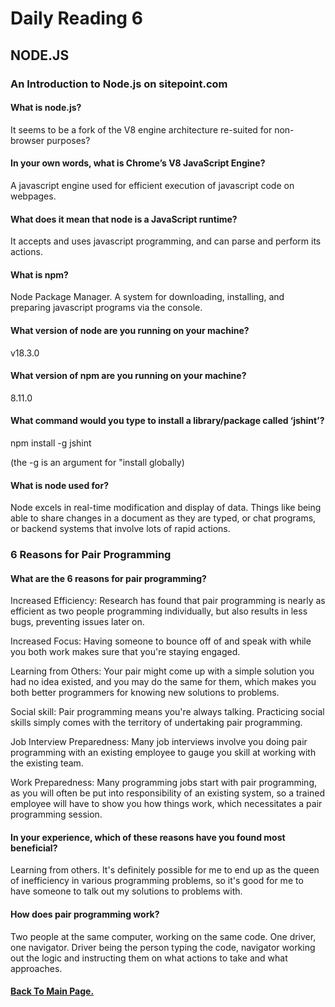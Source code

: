 # Daily Reading 6

## NODE.JS

### An Introduction to Node.js on sitepoint.com

#### What is node.js?

It seems to be a fork of the V8 engine architecture re-suited for non-browser purposes?

#### In your own words, what is Chrome’s V8 JavaScript Engine?

A javascript engine used for efficient execution of javascript code on webpages.

#### What does it mean that node is a JavaScript runtime?

It accepts and uses javascript programming, and can parse and perform its actions.

#### What is npm?

Node Package Manager. A system for downloading, installing, and preparing javascript programs via the console.

#### What version of node are you running on your machine?

v18.3.0

#### What version of npm are you running on your machine?

8.11.0

#### What command would you type to install a library/package called ‘jshint’?

npm install -g jshint

(the -g is an argument for "install globally)

#### What is node used for?

Node excels in real-time modification and display of data. Things like being able to share changes in a document as they are typed, or chat programs, or backend systems that involve lots of rapid actions.

### 6 Reasons for Pair Programming

#### What are the 6 reasons for pair programming?

Increased Efficiency: Research has found that pair programming is nearly as efficient as two people programming individually, but also results in less bugs, preventing issues later on.

Increased Focus: Having someone to bounce off of and speak with while you both work makes sure that you're staying engaged.

Learning from Others: Your pair might come up with a simple solution you had no idea existed, and you may do the same for them, which makes you both better programmers for knowing new solutions to problems.

Social skill: Pair programming means you're always talking. Practicing social skills simply comes with the territory of undertaking pair programming.

Job Interview Preparedness: Many job interviews involve you doing pair programming with an existing employee to gauge you skill at working with the existing team.

Work Preparedness: Many programming jobs start with pair programming, as you will often be put into responsibility of an existing system, so a trained employee will have to show you how things work, which necessitates a pair programming session.

#### In your experience, which of these reasons have you found most beneficial?

Learning from others. It's definitely possible for me to end up as the queen of inefficiency in various programming problems, so it's good for me to have someone to talk out my solutions to problems with.

#### How does pair programming work?

Two people at the same computer, working on the same code. One driver, one navigator. Driver being the person typing the code, navigator working out the logic and instructing them on what actions to take and what approaches.

#### [Back To Main Page.](https://colorinvert.github.io/reading-notes/)